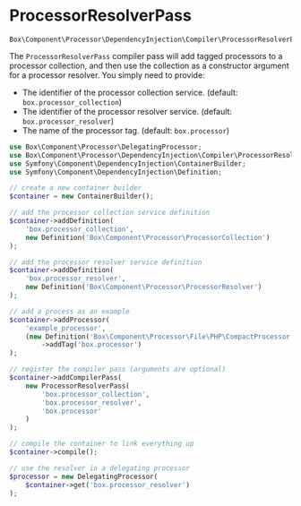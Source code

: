 ProcessorResolverPass
=====================

    Box\Component\Processor\DependencyInjection\Compiler\ProcessorResolverPass

The `ProcessorResolverPass` compiler pass will add tagged processors to a
processor collection, and then use the collection as a constructor argument
for a processor resolver. You simply need to provide:

- The identifier of the processor collection service.
  (default: `box.processor_collection`)
- The identifier of the processor resolver service.
  (default: `box.processor_resolver`)
- The name of the processor tag.
  (default: `box.processor`)

```php
use Box\Component\Processor\DelegatingProcessor;
use Box\Component\Processor\DependencyInjection\Compiler\ProcessorResolverPass;
use Symfony\Component\DependencyInjection\ContainerBuilder;
use Symfony\Component\DependencyInjection\Definition;

// create a new container builder
$container = new ContainerBuilder();

// add the processor collection service definition
$container->addDefinition(
    'box.processor_collection',
    new Definition('Box\Component\Processor\ProcessorCollection')
);

// add the processor resolver service definition
$container->addDefinition(
    'box.processor_resolver',
    new Definition('Box\Component\Processor\ProcessorResolver')
);

// add a process as an example
$container->addProcessor(
    'example_processor',
    (new Definition('Box\Component\Processor\File\PHP\CompactProcessor'))
        ->addTag('box.processor')
);

// register the compiler pass (arguments are optional)
$container->addCompilerPass(
    new ProcessorResolverPass(
        'box.processor_collection',
        'box.processor_resolver',
        'box.processor'
    )
);

// compile the container to link everything up
$container->compile();

// use the resolver in a delegating processor
$processor = new DelegatingProcessor(
    $container->get('box.processor_resolver')
);
```
